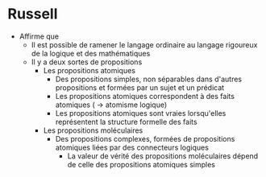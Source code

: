 # Russell
- Affirme que
  - Il est possible de ramener le langage ordinaire au langage rigoureux de la logique et des mathématiques
  - Il y a deux sortes de propositions
    - Les propositions atomiques
      - Des propositions simples, non séparables dans d'autres propositions et formées par un sujet et un prédicat
      - Les propositions atomiques correspondent à des faits atomiques ( → atomisme logique)
      - Les propositions atomiques sont vraies lorsqu'elles représentent la structure formelle des faits
    - Les propositions moléculaires
      - Des propositions complexes, formées de propositions atomiques liées par des connecteurs logiques
        - La valeur de vérité des propositions moléculaires dépend de celle des propositions atomiques simples